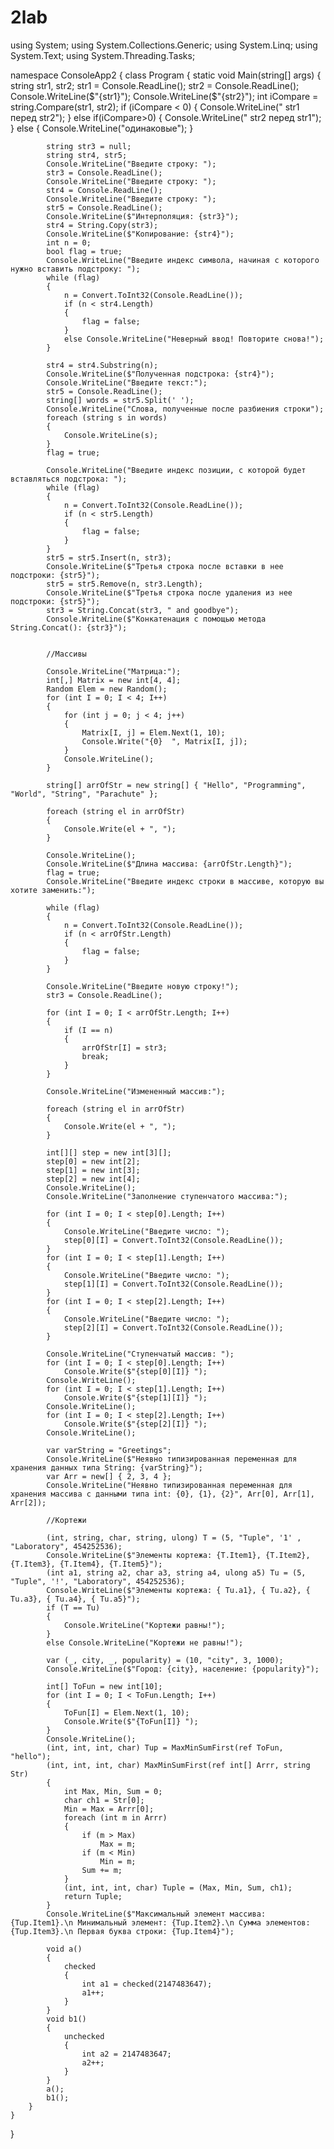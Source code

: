 # 2lab
using System;
using System.Collections.Generic;
using System.Linq;
using System.Text;
using System.Threading.Tasks;



namespace ConsoleApp2
{
    class Program
    {
        static void Main(string[] args)
        {
            string str1, str2;
            str1 = Console.ReadLine();
            str2 = Console.ReadLine();
            Console.WriteLine($"{str1}");
            Console.WriteLine($"{str2}");
            int iCompare = string.Compare(str1, str2);
            if (iCompare < 0)
            {
                Console.WriteLine(" str1 перед str2");
            }
             else if(iCompare>0)
            {
                Console.WriteLine(" str2 перед str1");
            }
            else
            {
                Console.WriteLine("одинаковые");
            }

            string str3 = null;
            string str4, str5;
            Console.WriteLine("Введите строку: ");
            str3 = Console.ReadLine();
            Console.WriteLine("Введите строку: ");
            str4 = Console.ReadLine();
            Console.WriteLine("Введите строку: ");
            str5 = Console.ReadLine();
            Console.WriteLine($"Интерполяция: {str3}");
            str4 = String.Copy(str3);
            Console.WriteLine($"Копирование: {str4}");
            int n = 0;
            bool flag = true;
            Console.WriteLine("Введите индекс символа, начиная с которого нужно вставить подстроку: ");
            while (flag)
            {
                n = Convert.ToInt32(Console.ReadLine());
                if (n < str4.Length)
                {
                    flag = false;
                }
                else Console.WriteLine("Неверный ввод! Повторите снова!");
            }

            str4 = str4.Substring(n);
            Console.WriteLine($"Полученная подстрока: {str4}");
            Console.WriteLine("Введите текст:");
            str5 = Console.ReadLine();
            string[] words = str5.Split(' ');
            Console.WriteLine("Слова, полученные после разбиения строки");
            foreach (string s in words)
            {
                Console.WriteLine(s);
            }
            flag = true;

            Console.WriteLine("Введите индекс позиции, с которой будет вставляться подстрока: ");
            while (flag)
            {
                n = Convert.ToInt32(Console.ReadLine());
                if (n < str5.Length)
                {
                    flag = false;
                }
            }
            str5 = str5.Insert(n, str3);
            Console.WriteLine($"Третья строка после вставки в нее подстроки: {str5}");
            str5 = str5.Remove(n, str3.Length);
            Console.WriteLine($"Третья строка после удаления из нее подстроки: {str5}");
            str3 = String.Concat(str3, " and goodbye");
            Console.WriteLine($"Конкатенация с помощью метода String.Concat(): {str3}");


            //Массивы

            Console.WriteLine("Матрица:");
            int[,] Matrix = new int[4, 4];
            Random Elem = new Random();
            for (int I = 0; I < 4; I++)
            {
                for (int j = 0; j < 4; j++)
                {
                    Matrix[I, j] = Elem.Next(1, 10);
                    Console.Write("{0}  ", Matrix[I, j]);
                }
                Console.WriteLine();
            }

            string[] arrOfStr = new string[] { "Hello", "Programming", "World", "String", "Parachute" };

            foreach (string el in arrOfStr)
            {
                Console.Write(el + ", ");
            }

            Console.WriteLine();
            Console.WriteLine($"Длина массива: {arrOfStr.Length}");
            flag = true;
            Console.WriteLine("Введите индекс строки в массиве, которую вы хотите заменить:");

            while (flag)
            {
                n = Convert.ToInt32(Console.ReadLine());
                if (n < arrOfStr.Length)
                {
                    flag = false;
                }
            }

            Console.WriteLine("Введите новую строку!");
            str3 = Console.ReadLine();

            for (int I = 0; I < arrOfStr.Length; I++)
            {
                if (I == n)
                {
                    arrOfStr[I] = str3;
                    break;
                }
            }

            Console.WriteLine("Измененный массив:");

            foreach (string el in arrOfStr)
            {
                Console.Write(el + ", ");
            }

            int[][] step = new int[3][];
            step[0] = new int[2];
            step[1] = new int[3];
            step[2] = new int[4];
            Console.WriteLine();
            Console.WriteLine("Заполнение ступенчатого массива:");

            for (int I = 0; I < step[0].Length; I++)
            {
                Console.WriteLine("Введите число: ");
                step[0][I] = Convert.ToInt32(Console.ReadLine());
            }
            for (int I = 0; I < step[1].Length; I++)
            {
                Console.WriteLine("Введите число: ");
                step[1][I] = Convert.ToInt32(Console.ReadLine());
            }
            for (int I = 0; I < step[2].Length; I++)
            {
                Console.WriteLine("Введите число: ");
                step[2][I] = Convert.ToInt32(Console.ReadLine());
            }

            Console.WriteLine("Ступенчатый массив: ");
            for (int I = 0; I < step[0].Length; I++)
                Console.Write($"{step[0][I]} ");
            Console.WriteLine();
            for (int I = 0; I < step[1].Length; I++)
                Console.Write($"{step[1][I]} ");
            Console.WriteLine();
            for (int I = 0; I < step[2].Length; I++)
                Console.Write($"{step[2][I]} ");
            Console.WriteLine();

            var varString = "Greetings";
            Console.WriteLine($"Неявно типизированная переменная для хранения данных типа String: {varString}");
            var Arr = new[] { 2, 3, 4 };
            Console.WriteLine("Неявно типизированная переменная для хранения массива с данными типа int: {0}, {1}, {2}", Arr[0], Arr[1], Arr[2]);

            //Кортежи
          
            (int, string, char, string, ulong) T = (5, "Tuple", '1' , "Laboratory", 454252536);
            Console.WriteLine($"Элементы кортежа: {T.Item1}, {T.Item2}, {T.Item3}, {T.Item4}, {T.Item5}");
            (int a1, string a2, char a3, string a4, ulong a5) Tu = (5, "Tuple", '!', "Laboratory", 454252536);
            Console.WriteLine($"Элементы кортежа: { Tu.a1}, { Tu.a2}, { Tu.a3}, { Tu.a4}, { Tu.a5}");
            if (T == Tu)
            {
                Console.WriteLine("Кортежи равны!");
            }
            else Console.WriteLine("Кортежи не равны!");

            var (_, city, _, popularity) = (10, "city", 3, 1000);
            Console.WriteLine($"Город: {city}, население: {popularity}");

            int[] ToFun = new int[10];
            for (int I = 0; I < ToFun.Length; I++)
            {
                ToFun[I] = Elem.Next(1, 10);
                Console.Write($"{ToFun[I]} ");
            }
            Console.WriteLine();
            (int, int, int, char) Tup = MaxMinSumFirst(ref ToFun, "hello");
            (int, int, int, char) MaxMinSumFirst(ref int[] Arrr, string Str)
            {
                int Max, Min, Sum = 0;
                char ch1 = Str[0];
                Min = Max = Arrr[0];
                foreach (int m in Arrr)
                {
                    if (m > Max)
                        Max = m;
                    if (m < Min)
                        Min = m;
                    Sum += m;
                }
                (int, int, int, char) Tuple = (Max, Min, Sum, ch1);
                return Tuple;
            }
            Console.WriteLine($"Максимальный элемент массива: {Tup.Item1}.\n Минимальный элемент: {Tup.Item2}.\n Сумма элементов: {Tup.Item3}.\n Первая буква строки: {Tup.Item4}");
            
            void a()
            {
                checked
                {
                    int a1 = checked(2147483647);
                    a1++;
                }
            }
            void b1()
            {
                unchecked
                {
                    int a2 = 2147483647;
                    a2++;
                }
            }
            a();
            b1();
        }
    }
}

    
